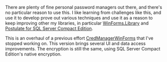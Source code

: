 There are plenty of fine personal password managers out there, and there's no particular reason to use this. I like learning from challenges like this, and use it to develop prove out various techniques and use it as a reason to keep improving other my libraries, in particular [WinForms.Library](https://github.com/adamosoftware/WinForms.Library) and [Postulate for SQL Server Compact Edition](https://github.com/adamosoftware/Postulate/tree/master/Postulate.SqlCe).

This is an overhaul of a previous effort [CredManagerWinForms](https://github.com/adamosoftware/CredManagerWinForms) that I've stopped working on. This version brings several UI and data access improvements. The encryption is still the same, using SQL Server Compact Edition's native encryption.
